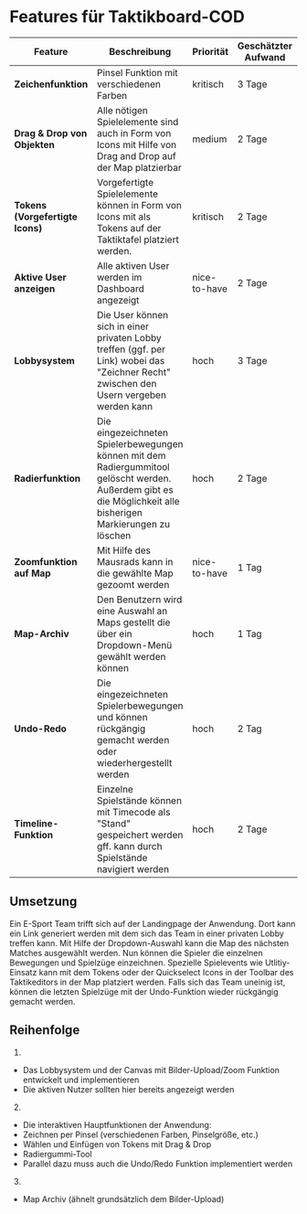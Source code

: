 # Features für Taktikboard-COD

| Feature | Beschreibung | Priorität | Geschätzter Aufwand | Betroffene Schichten |
|---------|--------------|-----------|--------------------|---------------------|
| **Zeichenfunktion** | Pinsel Funktion mit verschiedenen Farben | kritisch | 3 Tage | Taktikeditor |
| **Drag & Drop von Objekten** | Alle nötigen Spielelemente sind auch in Form von Icons mit Hilfe von Drag and Drop auf der Map platzierbar | medium | 2 Tage | Toolbar im Dashboard |
| **Tokens (Vorgefertigte Icons)** | Vorgefertigte Spielelemente können in Form von Icons mit als Tokens auf der Taktiktafel platziert werden. | kritisch | 2 Tage | Dashboard / Map |
| **Aktive User anzeigen** | Alle aktiven User werden im Dashboard angezeigt | nice-to-have | 2 Tage | Dashboard |
| **Lobbysystem** | Die User können sich in einer privaten Lobby treffen (ggf. per Link) wobei das "Zeichner Recht" zwischen den Usern vergeben werden kann| hoch | 3 Tage | Dashboard |
| **Radierfunktion** | Die eingezeichneten Spielerbewegungen können mit dem Radiergummitool gelöscht werden. Außerdem gibt es die Möglichkeit alle bisherigen Markierungen zu löschen | hoch | 2 Tage | Taktikeditor |
| **Zoomfunktion auf Map** | Mit Hilfe des Mausrads kann in die gewählte Map gezoomt werden | nice-to-have | 1 Tag | Dashboard / Canvas |
| **Map-Archiv** | Den Benutzern wird eine Auswahl an Maps gestellt die über ein Dropdown-Menü gewählt werden können | hoch | 1 Tag | Hauptnavigation über Canvas |
| **Undo-Redo** | Die eingezeichneten Spielerbewegungen und können rückgängig gemacht werden oder wiederhergestellt werden | hoch | 2 Tag | Hauptnavigation über Taktikeditor 
| **Timeline-Funktion** | Einzelne Spielstände können mit Timecode als "Stand" gespeichert werden gff. kann durch Spielstände navigiert werden | hoch | 2 Tage | Hauptnavigation unter Taktikeditor 

## Umsetzung

Ein E-Sport Team trifft sich auf der Landingpage der Anwendung. Dort kann ein Link generiert werden mit dem sich das Team in einer privaten Lobby treffen kann. Mit Hilfe der Dropdown-Auswahl kann die Map des nächsten Matches ausgewählt werden. Nun können die Spieler die einzelnen Bewegungen und Spielzüge einzeichnen. Spezielle Spielevents wie Utlitiy-Einsatz kann mit dem Tokens oder der Quickselect Icons in der Toolbar des Taktikeditors in der Map platziert werden. Falls sich das Team uneinig ist, können die letzten Spielzüge mit der Undo-Funktion wieder rückgängig gemacht werden.  

## Reihenfolge

1. 
  - Das Lobbysystem und der Canvas mit Bilder-Upload/Zoom Funktion entwickelt und implementieren 
  - Die aktiven Nutzer sollten hier bereits angezeigt werden  
2. 
  - Die interaktiven Hauptfunktionen der Anwendung:
  - Zeichnen per Pinsel (verschiedenen Farben, Pinselgröße, etc.)
  - Wählen und Einfügen von Tokens mit Drag & Drop
  - Radiergummi-Tool
  - Parallel dazu muss auch die Undo/Redo Funktion implementiert werden
3.
  - Map Archiv (ähnelt grundsätzlich dem Bilder-Upload)  

